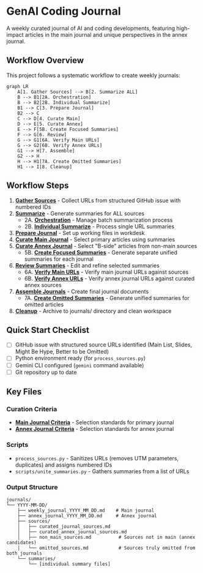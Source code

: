 # GenAI Coding Journal

A weekly curated journal of AI and coding developments, featuring high-impact articles in the main journal and unique perspectives in the annex journal.

## Workflow Overview

This project follows a systematic workflow to create weekly journals:

```mermaid
graph LR
    A[1. Gather Sources] --> B[2. Summarize ALL]
    B --> B1[2A. Orchestration]
    B --> B2[2B. Individual Summarize]
    B1 --> C[3. Prepare Journal]
    B2 --> C
    C --> D[4. Curate Main]
    D --> E[5. Curate Annex]
    E --> F[5B. Create Focused Summaries]
    F --> G[6. Review]
    G --> G1[6A. Verify Main URLs]
    G --> G2[6B. Verify Annex URLs]
    G1 --> H[7. Assemble]
    G2 --> H
    H --> H1[7A. Create Omitted Summaries]
    H1 --> I[8. Cleanup]
```

## Workflow Steps

1. **[Gather Sources](STEP_01_GATHER_SOURCES.md)** - Collect URLs from structured GitHub issue with numbered IDs
2. **[Summarize](STEP_02_SUMMARIZE.md)** - Generate summaries for ALL sources
   - 2A. **[Orchestration](STEP_02A_ORCHESTRATION.md)** - Manage batch summarization process
   - 2B. **[Individual Summarize](STEP_02B_INDIVIDUAL_SUMMARIZE.md)** - Process single URL summaries
3. **[Prepare Journal](STEP_03_PREPARE_JOURNAL.md)** - Set up working files in workdesk
4. **[Curate Main Journal](STEP_04_CURATE_MAIN.md)** - Select primary articles using summaries
5. **[Curate Annex Journal](STEP_05_CURATE_ANNEX.md)** - Select "B-side" articles from non-main sources
   - 5B. **[Create Focused Summaries](STEP_05B_CREATE_FOCUSED_SUMMARIES.md)** - Generate separate unified summaries for each journal
6. **[Review Summaries](STEP_06_REVIEW.md)** - Edit and refine selected summaries
   - 6A. **[Verify Main URLs](STEP_06A_VERIFY_MAIN_URLS.md)** - Verify main journal URLs against sources
   - 6B. **[Verify Annex URLs](STEP_06B_VERIFY_ANNEX_URLS.md)** - Verify annex journal URLs against curated annex sources
7. **[Assemble Journals](STEP_07_ASSEMBLE.md)** - Create final journal documents
   - 7A. **[Create Omitted Summaries](STEP_07A_OMITTED_SUMMARIES.md)** - Generate unified summaries for omitted articles
8. **[Cleanup](STEP_08_CLEANUP.md)** - Archive to journals/ directory and clean workspace

## Quick Start Checklist

- [ ] GitHub issue with structured source URLs identified (Main List, Slides, Might Be Hype, Better to be Omitted)
- [ ] Python environment ready (for `process_sources.py`)
- [ ] Gemini CLI configured (`gemini` command available)
- [ ] Git repository up to date

## Key Files

### Curation Criteria
- **[Main Journal Criteria](criteria/curation_criteria.md)** - Selection standards for primary journal
- **[Annex Journal Criteria](criteria/annex_curation_criteria.md)** - Selection standards for annex journal

### Scripts
- `process_sources.py` - Sanitizes URLs (removes UTM parameters, duplicates) and assigns numbered IDs
- `scripts/unite_summaries.py` - Gathers summaries from a list of URLs

### Output Structure
```
journals/
└── YYYY-MM-DD/
    ├── weekly_journal_YYYY_MM_DD.md    # Main journal
    ├── annex_journal_YYYY_MM_DD.md     # Annex journal
    ├── sources/
    │   ├── curated_journal_sources.md
    │   ├── curated_annex_journal_sources.md
    │   ├── non_main_sources.md          # Sources not in main (annex candidates)
    │   └── omitted_sources.md           # Sources truly omitted from both journals
    └── summaries/
        └── [individual summary files]
```

